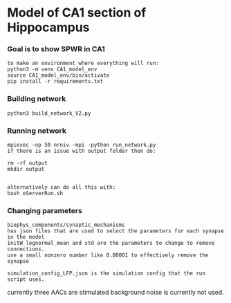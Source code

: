 # Model of CA1 section of Hippocampus
### Goal is to show SPWR in CA1
```
to make an environment where everything will run:
python3 -m venv CA1_model_env
source CA1_model_env/bin/activate
pip install -r requirements.txt
```

### Building network
```
python3 build_network_V2.py

```

### Running network
```
mpiexec -np 50 nrniv -mpi -python run_network.py
if there is an issue with output folder then do:

rm -rf output
mkdir output


alternatively can do all this with:
bash eServerRun.sh
```
### Changing parameters
```
biophys_components/synaptic_mechanisms
has json files that are used to select the parameters for each synapse in the model
initW_lognormal_mean and std are the parameters to change to remove connections.
use a small nonzero number like 0.00001 to effectively remove the synapse

simulation_config_LFP.json is the simulation config that the run script uses.

```

currently three AACs are stimulated
background noise is currently not used.

